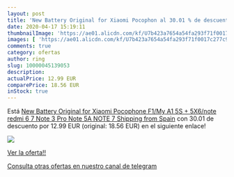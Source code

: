 ```yaml
---
layout: post
title: 'New Battery Original for Xiaomi Pocophon al 30.01 % de descuento'
date: 2020-04-17 15:19:11
thumbnailImage: 'https://ae01.alicdn.com/kf/U7b423a7654a54fa293f71f0017c277c9E/New-Battery-Original-for-Xiaomi-Pocophone-F1-My-A1-5S-5X6-note-redmi-6-7-Note.jpg_350x350._SL200_.jpg'
images: [ 'https://ae01.alicdn.com/kf/U7b423a7654a54fa293f71f0017c277c9E/New-Battery-Original-for-Xiaomi-Pocophone-F1-My-A1-5S-5X6-note-redmi-6-7-Note.jpg_350x350._SL200_.jpg' ]
comments: true
category: ofertas
author: ring
slug: 10000045139053
description:
actualPrice: 12.99 EUR
comparePrice: 18.56 EUR
inStock: true
---
```


Está [New Battery Original for Xiaomi Pocophone F1/My A1 5S + 5X6/note redmi 6 7 Note 3 Pro Note 5A NOTE 7 Shipping from Spain](https://www.amazon.com/dp/10000045139053/?tag=redken08-20) con 30.01 de descuento por 12.99 EUR (original: 18.56 EUR) en el siguiente enlace!

[![](https://ae01.alicdn.com/kf/U7b423a7654a54fa293f71f0017c277c9E/New-Battery-Original-for-Xiaomi-Pocophone-F1-My-A1-5S-5X6-note-redmi-6-7-Note.jpg_350x350._SL200_.jpg)](https://www.amazon.com/dp/10000045139053/?tag=redken08-20)

[Ver la oferta!!](https://www.amazon.com/dp/10000045139053/?tag=redken08-20)

[Consulta otras ofertas en nuestro canal de telegram](https://t.me/s/ofertas25)
